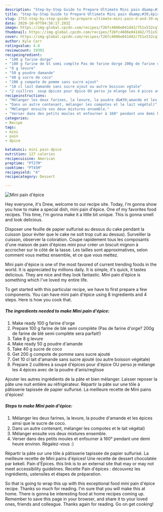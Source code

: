 ```yaml
---
description: "Step-by-Step Guide to Prepare Ultimate Mini pain d&amp;#39;épice"
title: "Step-by-Step Guide to Prepare Ultimate Mini pain d&amp;#39;épice"
slug: 2753-step-by-step-guide-to-prepare-ultimate-mini-pain-d-and-39-epice
date: 2020-10-07T04:58:17.293Z
image: https://img-global.cpcdn.com/recipes/f26fc4606e041d42/751x532cq70/mini-pain-depice-photo-principale-de-la-recette.jpg
thumbnail: https://img-global.cpcdn.com/recipes/f26fc4606e041d42/751x532cq70/mini-pain-depice-photo-principale-de-la-recette.jpg
cover: https://img-global.cpcdn.com/recipes/f26fc4606e041d42/751x532cq70/mini-pain-depice-photo-principale-de-la-recette.jpg
author: Kyle Carr
ratingvalue: 4.6
reviewcount: 19391
recipeingredient:
- "100 g farine dorge"
- "100 g farine de bl semi complte Pas de farine dorge 200g de farine de bl semi complte sera parfait"
- "8 g levure"
- "50 g poudre damande"
- "40 g sucre de coco"
- "200 g compote de pomme sans sucre ajout"
- "10 cl lait damande sans sucre ajout ou autre boisson vgtale"
- "2 cuillres  soup dpices pour dpice OU perso je mlange les 4 pices avec de la poudre danisreglisse"
recipeinstructions:
- "Mélanger les deux farines, la levure, la poudre d&#39;amande et les épices ainsi que le sucre de coco."
- "Dans un autre contenant, mélanger les compotes et le lait végétal)"
- "Mélanger ensuite vos deux mixtures ensemble."
- "Verser dans des petits moules et enfourner à 160° pendant une demi heure environ. Régalez-vous :)"
categories:
- Recipe
tags:
- mini
- pain
- dpice

katakunci: mini pain dpice 
nutrition: 127 calories
recipecuisine: American
preptime: "PT27M"
cooktime: "PT45M"
recipeyield: "4"
recipecategory: Dessert

---
```



![Mini pain d&#39;épice](https://img-global.cpcdn.com/recipes/f26fc4606e041d42/751x532cq70/mini-pain-depice-photo-principale-de-la-recette.jpg)

Hey everyone, it's Drew, welcome to our recipe site. Today, I'm gonna show you how to make a special dish, mini pain d&#39;épice. One of my favorites food recipes. This time, I'm gonna make it a little bit unique. This is gonna smell and look delicious.

Disposer une feuille de papier sulfurisé au dessus du cake pendant la cuisson (pour éviter que le cake ne soit trop cuit au dessus). Surveiller la cuisson, observer la coloration. Coupe rapidement tous les composants d&#39;une maison de pain d&#39;épices mini pour créer un biscuit mignon à accrocher sur le côté de la tasse. Les tailles sont approximatives, selon comment vous mettez ensemble, et ce que vous mettez.

Mini pain d&#39;épice is one of the most favored of current trending foods in the world. It is appreciated by millions daily. It is simple, it's quick, it tastes delicious. They are nice and they look fantastic. Mini pain d&#39;épice is something which I've loved my entire life.


To get started with this particular recipe, we have to first prepare a few components. You can have mini pain d&#39;épice using 8 ingredients and 4 steps. Here is how you cook that.

<!--inarticleads1-->

##### The ingredients needed to make Mini pain d&#39;épice:

1. Make ready 100 g farine d&#39;orge
1. Prepare 100 g farine de blé semi complète (Pas de farine d&#39;orge? 200g de farine de blé semi complète sera parfait!)
1. Take 8 g levure
1. Make ready 50 g poudre d&#39;amande
1. Take 40 g sucre de coco
1. Get 200 g compote de pomme sans sucre ajouté
1. Get 10 cl lait d&#39;amande sans sucre ajouté (ou autre boisson végétale)
1. Prepare 2 cuillères à soupé d&#39;épices pour d&#39;épice OU perso je mélange les 4 épices avec de la poudre d&#39;anis/reglisse


Ajouter les autres ingrédients de la pâte et bien mélanger. Laisser reposer la pâte une nuit entière au réfrigérateur. Répartir la pâte sur une tôle à pâtisserie tapissée de papier sulfurisé. La meilleure recette de Mini pains d&#39;épices! 

<!--inarticleads2-->

##### Steps to make Mini pain d&#39;épice:

1. Mélanger les deux farines, la levure, la poudre d&#39;amande et les épices ainsi que le sucre de coco.
1. Dans un autre contenant, mélanger les compotes et le lait végétal)
1. Mélanger ensuite vos deux mixtures ensemble.
1. Verser dans des petits moules et enfourner à 160° pendant une demi heure environ. Régalez-vous :)


Répartir la pâte sur une tôle à pâtisserie tapissée de papier sulfurisé. La meilleure recette de Mini pains d&#39;épices! Une recette de dessert chocolatée par kekeli. Pain d&#39;Épices. this link is to an external site that may or may not meet accessibility guidelines. Recette Pain d&#39;épices : découvrez les ingrédients, ustensiles et étapes de préparation. 

So that is going to wrap this up with this exceptional food mini pain d&#39;épice recipe. Thanks so much for reading. I'm sure that you will make this at home. There is gonna be interesting food at home recipes coming up. Remember to save this page in your browser, and share it to your loved ones, friends and colleague. Thanks again for reading. Go on get cooking!
